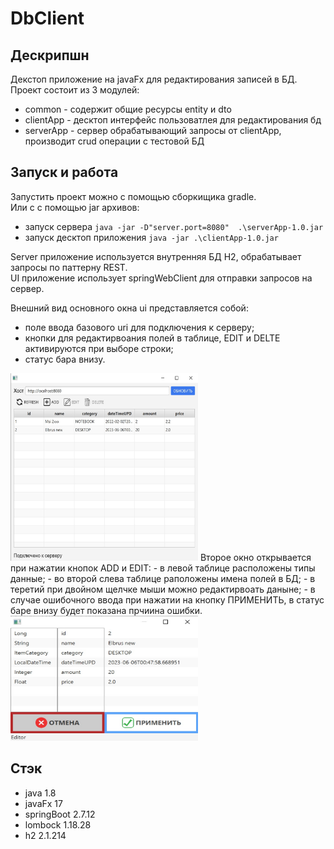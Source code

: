 # DbClient

## Дескрипшн
Декстоп приложение на javaFx для редактирования записей в БД.  
Проект состоит из 3 модулей:
- common - содержит общие ресурсы entity и dto
- clientApp - десктоп интерфейс пользоватлея для редактирования бд
- serverApp - сервер обрабатывающий запросы от clientApp, производит crud операции с тестовой БД

## Запуск и работа
Запустить проект можно с помощью сборкищика gradle.  
Или с с помощью jar архивов:
- запуск сервера `java -jar -D"server.port=8080"  .\serverApp-1.0.jar`  
- запуск десктоп приложения `java -jar .\clientApp-1.0.jar` 

Server приложение используется внутренняя БД H2, обрабатывает запросы по паттерну REST.  
UI приложение использует springWebClient для отправки запросов на сервер.  

Внешний вид основного окна ui представляется собой:
- поле ввода базового uri для подключения к серверу;  
- кнопки для редактирвоания полей в таблице, EDIT и DELTE активируются при выборе строки;  
- статус бара внизу.  
<img src=".localdev/1.jpg" width="300" height="300" />  
Второе окно открывается при нажатии кнопок ADD и EDIT:
- в левой таблице расположены типы данные;
- во второй слева таблице раположены имена полей в БД;
- в теретий при двойном щелчке мыши можно редактирвоать даныне;
- в случае ошибочного ввода при нажатии на кнопку ПРИМЕНИТЬ, в статус баре внизу будет показана прчиина ошибки.  
<img src=".localdev/2.jpg" width="300" height="200" />

## Стэк
- java 1.8
- javaFx 17
- springBoot 2.7.12
- lombock 1.18.28
- h2 2.1.214

